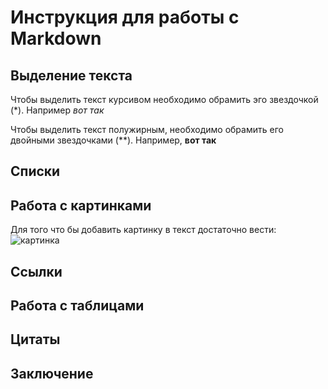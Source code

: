 # Инструкция для работы с Markdown

## Выделение текста

Чтобы выделить текст курсивом необходимо обрамить эго звездочкой (*). Например *вот так*

Чтобы выделить текст полужирным, необходимо обрамить его двойными звездочками (**).
Например, **вот так**

## Списки

## Работа с картинками

Для того что бы добавить картинку в текст достаточно вести:
![картинка](zyro-image-11.jpg)

## Ссылки 

## Работа с таблицами

## Цитаты

## Заключение

